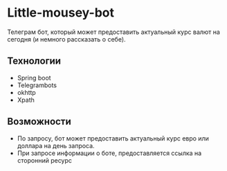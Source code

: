 # Little-mousey-bot
Телеграм бот, который может предоставить актуальный курс валют на сегодня (и немного рассказать о себе).

## Технологии

- Spring boot
- Telegrambots
- okhttp
- Xpath

## Возможности

- По запросу, бот может предоставить актуальный курс евро или доллара на день запроса.
- При запросе информации о боте, предоставляется ссылка на сторонний ресурс
